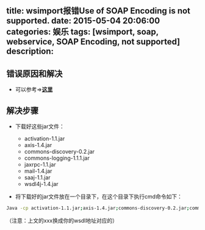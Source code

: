 title: wsimport报错Use of SOAP Encoding is not supported.
date: 2015-05-04 20:06:00
categories: 娱乐
tags: [wsimport, soap, webservice, SOAP Encoding, not supported]
description:
---

## 错误原因和解决

* 可以参考=>[**这里**](http://stackoverflow.com/questions/412772/java-rpc-encoded-wsdls-are-not-supported-in-jaxws-2-0)

## 解决步骤

* 下载好这些jar文件：
    * activation-1.1.jar
    * axis-1.4.jar
    * commons-discovery-0.2.jar
    * commons-logging-1.1.1.jar
    * jaxrpc-1.1.jar
    * mail-1.4.jar
    * saaj-1.1.jar
    * wsdl4j-1.4.jar

* 将下载好的jar文件放在一个目录下，在这个目录下执行cmd命令如下：
```bash
Java -cp activation-1.1.jar;axis-1.4.jar;commons-discovery-0.2.jar;commons-logging-1.1.1.jar;jaxrpc-1.1.jar;mail-1.4.jar;saaj-1.1.jar;wsdl4j-1.4.jar org.apache.axis.wsdl.WSDL2Java http://xxx?wsdl
```
（注意：上文的xxx换成你的wsdl地址对应的）